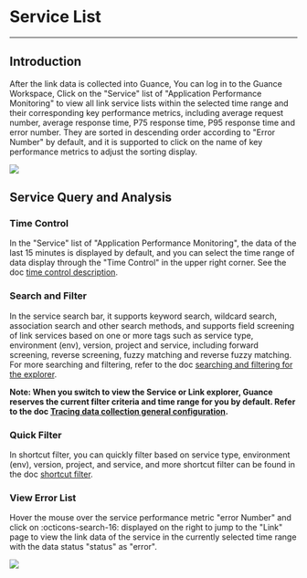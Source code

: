 # Service List
---

## Introduction

After the link data is collected into Guance, You can log in to the Guance Workspace, Click on the "Service" list of "Application Performance Monitoring" to view all link service lists within the selected time range and their corresponding key performance metrics, including average request number, average response time, P75 response time, P95 response time and error number. They are sorted in descending order according to "Error Number" by default, and it is supported to click on the name of key performance metrics to adjust the sorting display.

![](img/3.apm_1.png)

## Service Query and Analysis

### Time Control

In the "Service" list of "Application Performance Monitoring", the data of the last 15 minutes is displayed by default, and you can select the time range of data display through the "Time Control" in the upper right corner. See the doc [time control description](../getting-started/necessary-for-beginners/explorer-search.md#time).

### Search and Filter

In the service search bar, it supports keyword search, wildcard search, association search and other search methods, and supports field screening of link services based on one or more tags such as service type, environment (env), version, project and service, including forward screening, reverse screening, fuzzy matching and reverse fuzzy matching. For more searching and filtering, refer to the doc [searching and filtering for the explorer](../getting-started/necessary-for-beginners/explorer-search.md).

**Note: When you switch to view the Service or Link explorer, Guance reserves the current filter criteria and time range for you by default. Refer to the doc [Tracing data collection general configuration](../datakit/datakit-tracing.md#tracing-common-config).**

### Quick Filter

In shortcut filter, you can quickly filter based on service type, environment (env), version, project, and service, and more shortcut filter can be found in the doc [shortcut filter](../getting-started/necessary-for-beginners/explorer-search.md#quick-filter).

### View Error List

Hover the mouse over the service performance metric "error Number" and click on :octicons-search-16: displayed on the right to jump to the "Link" page to view the link data of the service in the currently selected time range with the data status "status" as "error".

![](img/3.apm_2.gif)

